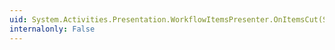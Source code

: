 ```yaml
---
uid: System.Activities.Presentation.WorkflowItemsPresenter.OnItemsCut(System.Collections.Generic.List{System.Activities.Presentation.Model.ModelItem})
internalonly: False
---
```

